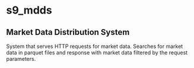 # s9_mdds

## Market Data Distribution System

System that serves HTTP requests for market data.
Searches for market data in parquet files and response with market data filtered by the request parameters.  

